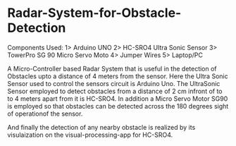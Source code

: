 # Radar-System-for-Obstacle-Detection
Components Used:
1> Arduino UNO
2> HC-SRO4 Ultra Sonic Sensor
3> TowerPro SG 90 Micro Servo Moto
4> Jumper Wires 
5> Laptop/PC


A Micro-Controller based Radar System that is useful in the detection of Obstacles upto a distance of 4 meters from the sensor. 
Here the Ultra Sonic Sensor used to control the sensors circuit is Arduino Uno. The UltraSonic Sensor employed to detect obstacles from a distance of 2 cm infront of to to 4 meters apart from it is HC-SRO4. 
In addition a Micro Servo Motor SG90 is employed so that obstacles can be detected across the 180 degrees sight of operationof the sensor.

And finally the detection of any nearby obstacle is realized by its visulaization on the visual-processing-app for HC-SRO4.
